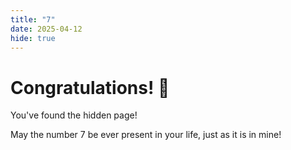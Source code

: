 ```yaml
---
title: "7"
date: 2025-04-12
hide: true
---
```


# Congratulations! 🎉

You've found the hidden page! 

May the number 7 be ever present in your life, just as it is in mine!